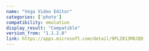 ```yaml
---
name: "Vega Video Editor"
categories: ['photo']
compatibility: emulation
display_result: "Compatible"
version_from: "1.1.2.0"
link: https://apps.microsoft.com/detail/9PLZ813M8JQ9
---
```

